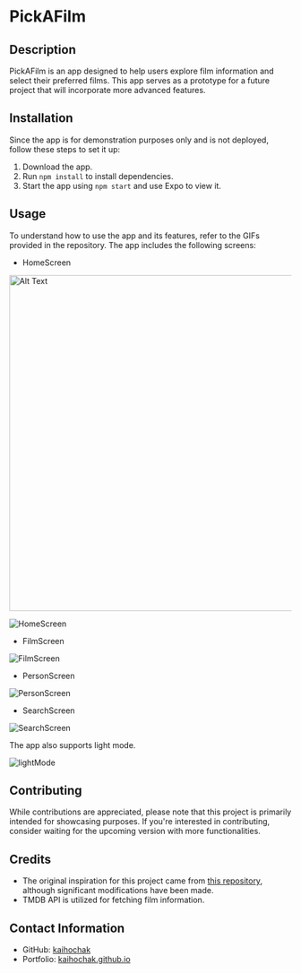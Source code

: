 # PickAFilm

## Description

PickAFilm is an app designed to help users explore film information and select their preferred films. This app serves as a prototype for a future project that will incorporate more advanced features.

## Installation

Since the app is for demonstration purposes only and is not deployed, follow these steps to set it up:

1. Download the app.
2. Run `npm install` to install dependencies.
3. Start the app using `npm start` and use Expo to view it.

## Usage

To understand how to use the app and its features, refer to the GIFs provided in the repository. The app includes the following screens:

- HomeScreen

<img src="[IMAGE_URL](https://github.com/kaihochak/PickAFilm/blob/master/assets/images/RPReplay_Final1693035745.gif?raw=true)" alt="Alt Text" width="600">

![HomeScreen](https://github.com/kaihochak/PickAFilm/blob/master/assets/images/RPReplay_Final1693035745.gif?raw=true)

- FilmScreen

![FilmScreen](https://github.com/kaihochak/PickAFilm/blob/master/assets/images/RPReplay_Final1693035745%203.gif?raw=true)

- PersonScreen

![PersonScreen](https://github.com/kaihochak/PickAFilm/blob/master/assets/images/RPReplay_Final1693035745%204.gif?raw=true)

- SearchScreen

![SearchScreen](https://github.com/kaihochak/PickAFilm/blob/master/assets/images/RPReplay_Final1693035745%202.gif?raw=true)

The app also supports light mode.


![lightMode](https://github.com/kaihochak/PickAFilm/blob/master/assets/images/RPReplay_Final1693036385.gif?raw=true)

## Contributing

While contributions are appreciated, please note that this project is primarily intended for showcasing purposes. If you're interested in contributing, consider waiting for the upcoming version with more functionalities.

## Credits

- The original inspiration for this project came from [this repository](https://github.com/syednomishah/Movie-App-React-Native), although significant modifications have been made.
- TMDB API is utilized for fetching film information.

## Contact Information

- GitHub: [kaihochak](https://github.com/kaihochak)
- Portfolio: [kaihochak.github.io](https://kaihochak.github.io/)
